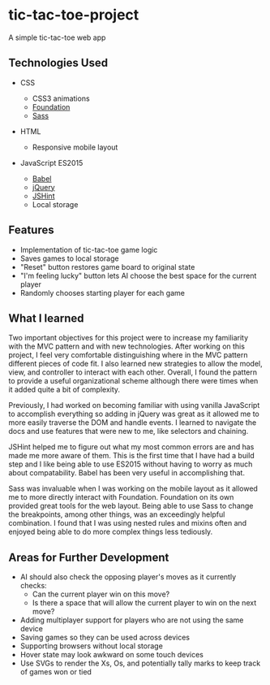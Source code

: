 # tic-tac-toe-project
A simple tic-tac-toe web app

## Technologies Used
* CSS
    * CSS3 animations
    * [Foundation](http://foundation.zurb.com/)    
    * [Sass](http://sass-lang.com/)
    
* HTML
    * Responsive mobile layout
    
* JavaScript ES2015
    * [Babel](https://babeljs.io/)
    * [jQuery](http://jquery.com/)
    * [JSHint](http://jshint.com/)
    * Local storage
    
## Features
* Implementation of tic-tac-toe game logic
* Saves games to local storage
* "Reset" button restores game board to original state
* "I'm feeling lucky" button lets AI choose the best space for the current player
* Randomly chooses starting player for each game

## What I learned
Two important objectives for this project were to increase my familiarity with the MVC pattern
and with new technologies. After working on this project, I feel very comfortable distinguishing
where in the MVC pattern different pieces of code fit. I also learned new strategies to allow the model, view, and
controller to interact with each other. Overall, I found the pattern to provide a useful organizational scheme although
there were times when it added quite a bit of complexity.

Previously, I had worked on becoming familiar with using vanilla JavaScript to accomplish everything so adding in
jQuery was great as it allowed me to more easily traverse the DOM and handle events. I learned to navigate the
docs and use features that were new to me, like selectors and chaining.

JSHint helped me to figure out what my most common errors are and has made me more aware of them. This is the
first time that I have had a build step and I like being able to use ES2015 without having to worry as much about
compatability. Babel has been very useful in accomplishing that.

Sass was invaluable when I was working on the mobile layout as it allowed me to more directly interact with Foundation.
Foundation on its own provided great tools for the web layout. Being able to use Sass to change the breakpoints,
among other things, was an exceedingly helpful combination. I found that I was using nested rules and mixins often
and enjoyed being able to do more complex things less tediously.

## Areas for Further Development
* AI should also check the opposing player's moves as it currently checks:
    * Can the current player win on this move?
    * Is there a space that will allow the current player to win on the next move?
* Adding multiplayer support for players who are not using the same device
* Saving games so they can be used across devices
* Supporting browsers without local storage
* Hover state may look awkward on some touch devices
* Use SVGs to render the Xs, Os, and potentially tally marks to keep track of games won or tied
